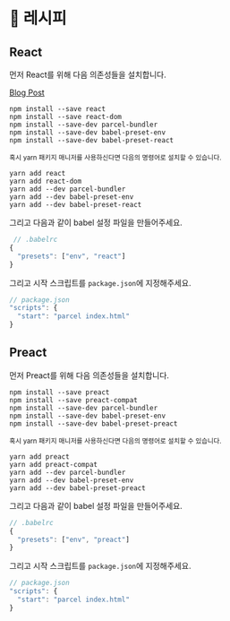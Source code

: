 # 🍰 레시피

## React

먼저 React를 위해 다음 의존성들을 설치합니다.

[Blog Post](http://blog.jakoblind.no/react-parcel/)

```
npm install --save react
npm install --save react-dom
npm install --save-dev parcel-bundler
npm install --save-dev babel-preset-env
npm install --save-dev babel-preset-react
```

<sub>혹시 yarn 패키지 매니저를 사용하신다면 다음의 명령어로 설치할 수 있습니다.</sub>

```
yarn add react
yarn add react-dom
yarn add --dev parcel-bundler
yarn add --dev babel-preset-env
yarn add --dev babel-preset-react
```

그리고 다음과 같이 babel 설정 파일을 만들어주세요.

```javascript
 // .babelrc
{
  "presets": ["env", "react"]
}
```

그리고 시작 스크립트를 `package.json`에 지정해주세요.

```javascript
// package.json
"scripts": {
  "start": "parcel index.html"
}
```

## Preact

먼저 Preact를 위해 다음 의존성들을 설치합니다.

```
npm install --save preact
npm install --save preact-compat
npm install --save-dev parcel-bundler
npm install --save-dev babel-preset-env
npm install --save-dev babel-preset-preact
```

<sub>혹시 yarn 패키지 매니저를 사용하신다면 다음의 명령어로 설치할 수 있습니다.</sub>

```
yarn add preact
yarn add preact-compat
yarn add --dev parcel-bundler
yarn add --dev babel-preset-env
yarn add --dev babel-preset-preact
```

그리고 다음과 같이 babel 설정 파일을 만들어주세요.

```javascript
// .babelrc
{
  "presets": ["env", "preact"]
}
```

그리고 시작 스크립트를 `package.json`에 지정해주세요.

```javascript
// package.json
"scripts": {
  "start": "parcel index.html"
}
```

